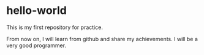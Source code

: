 # hello-world
This is my first repository for practice.

From now on, I will learn from github and share my achievements. I will be a very good programmer.
